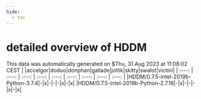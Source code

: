 ```yaml
---
hide:
  - toc
---
```


detailed overview of HDDM
=========================


This data was automatically generated on $Thu, 31 Aug 2023 at 11:08:02 CEST
| |accelgor|doduo|donphan|gallade|joltik|skitty|swalot|victini|
| :---: | :---: | :---: | :---: | :---: | :---: | :---: | :---: | :---: |
|HDDM/0.7.5-intel-2019b-Python-3.7.4|-|x|-|-|-|x|-|x|
|HDDM/0.7.5-intel-2019b-Python-2.7.16|-|x|-|-|-|x|-|x|
